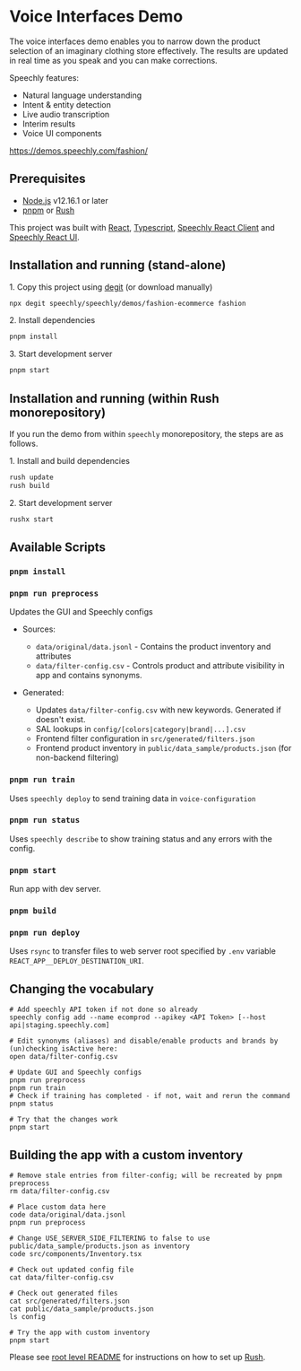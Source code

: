 # Voice Interfaces Demo

The voice interfaces demo enables you to narrow down the product selection of an imaginary clothing store effectively. The results are updated in real time as you speak and you can make corrections. 

Speechly features:

- Natural language understanding
- Intent & entity detection
- Live audio transcription
- Interim results
- Voice UI components

https://demos.speechly.com/fashion/

## Prerequisites

* [Node.js](https://nodejs.org/) v12.16.1 or later
* [pnpm](https://pnpm.io/) or [Rush](https://rushjs.io/)

This project was built with [React](https://reactjs.org/), [Typescript](https://www.typescriptlang.org/), [Speechly React Client](https://www.npmjs.com/package/@speechly/react-client) and [Speechly React UI](https://www.npmjs.com/package/@speechly/react-ui).

## Installation and running (stand-alone)

1\. Copy this project using [degit](https://github.com/Rich-Harris/degit) (or download manually)

```bash
npx degit speechly/speechly/demos/fashion-ecommerce fashion
```

2\. Install dependencies

```bash
pnpm install
```

3\. Start development server

```bash
pnpm start
```

## Installation and running (within Rush monorepository)

If you run the demo from within `speechly` monorepository, the steps are as follows.

1\. Install and build dependencies

```bash
rush update
rush build
```

2\. Start development server

```bash
rushx start
```

## Available Scripts

### `pnpm install`

### `pnpm run preprocess`

Updates the GUI and Speechly configs

- Sources:
  - `data/original/data.jsonl` - Contains the product inventory and attributes
  - `data/filter-config.csv` - Controls product and attribute visibility in app and contains synonyms.

- Generated:
  - Updates `data/filter-config.csv` with new keywords. Generated if doesn't exist.
  - SAL lookups in `config/[colors|category|brand|...].csv`
  - Frontend filter configuration in `src/generated/filters.json`
  - Frontend product inventory in `public/data_sample/products.json` (for non-backend filtering)

### `pnpm run train`

Uses `speechly deploy` to send training data in `voice-configuration`

### `pnpm run status`

Uses `speechly describe` to show training status and any errors with the config.

### `pnpm start`

Run app with dev server.

### `pnpm build`

### `pnpm run deploy`

Uses `rsync` to transfer files to web server root specified by `.env` variable `REACT_APP__DEPLOY_DESTINATION_URI`.

## Changing the vocabulary

```
# Add speechly API token if not done so already
speechly config add --name ecomprod --apikey <API Token> [--host api|staging.speechly.com]

# Edit synonyms (aliases) and disable/enable products and brands by (un)checking isActive here:
open data/filter-config.csv

# Update GUI and Speechly configs
pnpm run preprocess
pnpm run train
# Check if training has completed - if not, wait and rerun the command
pnpm status

# Try that the changes work
pnpm start
```

## Building the app with a custom inventory

```
# Remove stale entries from filter-config; will be recreated by pnpm preprocess
rm data/filter-config.csv

# Place custom data here
code data/original/data.jsonl
pnpm run preprocess

# Change USE_SERVER_SIDE_FILTERING to false to use public/data_sample/products.json as inventory
code src/components/Inventory.tsx

# Check out updated config file
cat data/filter-config.csv

# Check out generated files
cat src/generated/filters.json
cat public/data_sample/products.json
ls config

# Try the app with custom inventory
pnpm start
```

Please see [root level README](../../README.md#how-to-use-this-rush-monorepository) for instructions on how to set up [Rush](https://rushjs.io/).